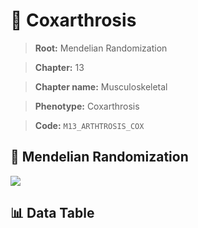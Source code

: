 # 🧪 Coxarthrosis

> **Root:** Mendelian Randomization

> **Chapter:** 13  

> **Chapter name:** Musculoskeletal

> **Phenotype:** Coxarthrosis  

> **Code:** `M13_ARTHTROSIS_COX`

## 🧬 Mendelian Randomization  

<img src="/MR/Figures/Forward/M13_ARTHTROSIS_COX.png"/>

## 📊 Data Table

<CsvTableMRF src="/public/MR/Data/Forward/M13_ARTHTROSIS_COX.csv"/>
